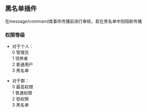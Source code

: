 ## 黑名单插件
在message/command类事件传播前进行审核，若在黑名单中则阻断传播   

### 权限等级

+ 对于个人：   
0 管理员   
1 领养者  
2 普通用户  
3 黑名单   
   

+ 对于群：   
0 最高权限   
1 普通权限   
2 低权限   
3 黑名单   
